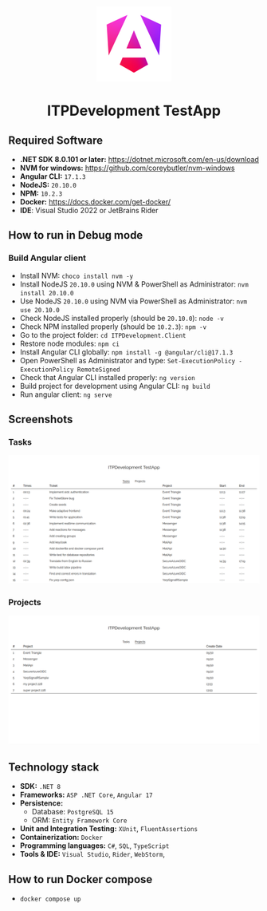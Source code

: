 <p align="center">
  <img src="./img/angular_logo.png" width="150" height="150"  alt="Angular Logo"/>
</p>

<div align="center">
  <h1>ITPDevelopment TestApp</h1>
</div>

## Required Software

- **.NET SDK 8.0.101 or later:** https://dotnet.microsoft.com/en-us/download
- **NVM for windows:** https://github.com/coreybutler/nvm-windows
- **Angular CLI:** `17.1.3`
- **NodeJS:** `20.10.0`
- **NPM:** `10.2.3`
- **Docker:** https://docs.docker.com/get-docker/
- **IDE**: Visual Studio 2022 or JetBrains Rider

## How to run in Debug mode

### Build Angular client

- Install NVM: `choco install nvm -y`
- Install NodeJS `20.10.0` using NVM & PowerShell as Administrator: `nvm install 20.10.0`
- Use NodeJS `20.10.0` using NVM via PowerShell as Administrator: `nvm use 20.10.0`
- Check NodeJS installed properly (should be `20.10.0`): `node -v`
- Check NPM installed properly (should be `10.2.3`): `npm -v`
- Go to the project folder: `cd ITPDevelopment.Client`
- Restore node modules: `npm ci`
- Install Angular CLI globally: `npm install -g @angular/cli@17.1.3`
- Open PowerShell as Administrator and type: `Set-ExecutionPolicy -ExecutionPolicy RemoteSigned`
- Check that Angular CLI installed properly: `ng version`
- Build project for development using Angular CLI: `ng build`
- Run angular client: `ng serve`

## Screenshots

### Tasks

![./img/tasks.png](./img/tasks.png)

### Projects

![./img/projects.png](./img/projects.png)

## Technology stack

- **SDK:** `.NET 8`
- **Frameworks:** `ASP .NET Core`, `Angular 17`
- **Persistence:**
    - Database: `PostgreSQL 15`
    - ORM: `Entity Framework Core`
- **Unit and Integration Testing:** `XUnit`, `FluentAssertions`
- **Containerization:** `Docker`
- **Programming languages:** `C#`, `SQL`, `TypeScript`
- **Tools & IDE:** `Visual Studio`, `Rider`, `WebStorm`,

## How to run Docker compose

- `docker compose up`